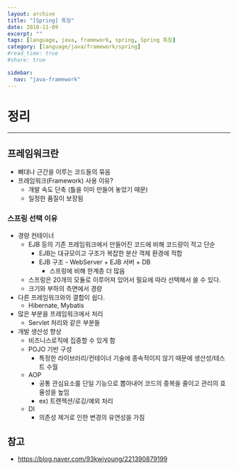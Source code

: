 ```yaml
---
layout: archive
title: "[Spring] 특징"
date: 2018-11-09
excerpt: ""
tags: [language, java, framework, spring, Spring 특징]
category: [language/java/framework/spring]
#read_time: true
#share: true

sidebar:
  nav: "java-framework"
---
```


# 정리

* * *

## 프레임워크란

* 뼈대나 근간을 이루는 코드들의 묶음
* 프레임워크(Framework) 사용 이유?
  * 개발 속도 단축 (틀을 이미 만들어 놓았기 때문)
  * 일정한 품질이 보장됨

### 스프링 선택 이유

* 경량 컨테이너
  * EJB 등의 기존 프레임워크에서 만들어진 코드에 비해 코드량이 적고 단순
    * EJB는 대규모이고 구조가 복잡한 분산 객체 환경에 적합
    * EJB 구조 - WebServer + EJB 서버 + DB
      * 스프링에 비해 한계층 더 많음
  * 스프링은 20개의 모듈로 이루어져 있어서 필요에 따라 선택해서 쓸 수 있다.
  * 크기와 부하의 측면에서 경량
* 다른 프레임워크와의 결합이 쉽다.
  * Hibernate, Mybatis
* 많은 부분을 프레임워크에서 처리
  * Servlet 처리와 같은 부분들
* 개발 생산성 향상
  * 비즈니스로직에 집중할 수 있게 함
  * POJO 기반 구성
    * 특정한 라이브러리/컨테이너 기술에 종속적이지 않기 때문에 생산성/테스트 수월
  * AOP
    * 공통 관심요소를 단일 기능으로 뽑아내어 코드의 중복을 줄이고 관리의 효율성을 높임
    * ex) 트랜젝션/로깅/예외 처리
  * DI
    * 의존성 제거로 인한 변경의 유연성을 가짐

## 참고

* <https://blog.naver.com/93kwiyoung/221390879199>